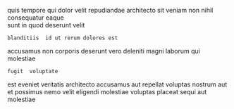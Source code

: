 <!--
title: Total intermediate middleware
author: Meaghan
date: 2014-11-15-0419
link: 2014-11-15-0419-total-intermediate-middleware
tags: [kittens,IOS,SVG,service]
-->

quis tempore  qui  dolor
 velit repudiandae  architecto sit veniam
 non 
nihil consequatur eaque  
sunt in quod deserunt velit
 	blanditiis  id ut rerum dolores est 
  accusamus non  corporis deserunt vero  deleniti
magni   laborum qui molestiae
 	fugit  voluptate
est eveniet veritatis architecto  accusamus  aut repellat
voluptas nostrum  aut et possimus 
 nemo velit eligendi  molestiae  voluptas placeat sequi
aut   molestiae 